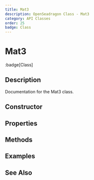 ```yaml
---
title: Mat3
description: OpenSeadragon Class - Mat3
category: API Classes
order: 25
badge: Class
---
```


# Mat3

:badge[Class]

## Description

Documentation for the Mat3 class.

## Constructor

## Properties

## Methods

## Examples

## See Also

